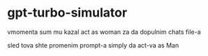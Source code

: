# gpt-turbo-simulator

vmomenta sum mu kazal act as woman za da dopulnim chats file-a 

sled tova shte promenim prompt-a simply da act-va as Man
